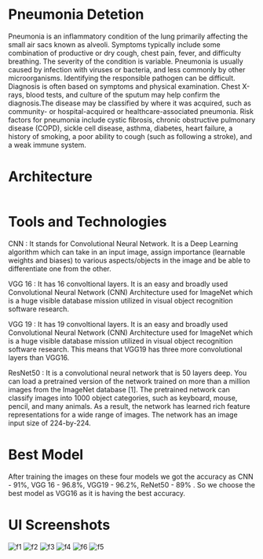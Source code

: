 # Pneumonia Detetion

Pneumonia is an inflammatory condition of the lung primarily affecting the small air sacs known as alveoli.
Symptoms typically include some combination of productive or dry cough, chest pain, fever, and difficulty breathing.
The severity of the condition is variable.
Pneumonia is usually caused by infection with viruses or bacteria, and less commonly by other 
microorganisms. 
Identifying the responsible pathogen can be difficult. Diagnosis is often based on symptoms and physical examination.
Chest X-rays, blood tests, and culture of the sputum may help confirm the diagnosis.The disease may be classified by where it was acquired, such as community- or hospital-acquired or healthcare-associated pneumonia.
Risk factors for pneumonia include cystic fibrosis, chronic obstructive pulmonary disease (COPD), sickle cell disease, asthma, diabetes, heart failure, a history of smoking, a poor ability to cough (such as following a stroke), and a weak immune system.

# Architecture 
```

```

# Tools and Technologies

CNN : It stands for Convolutional Neural Network. It is a Deep Learning algorithm which can take in an input    image, assign importance (learnable weights and biases) to various aspects/objects in the image and be able to differentiate one from the other.

VGG 16 : It has 16 convoltional layers. It is an easy and broadly used Convolutional Neural Network (CNN) Architecture used for ImageNet which is a huge visible database mission utilized in visual object recognition software research.

VGG 19 : It has 19 convoltional layers. It is an easy and broadly used Convolutional Neural Network (CNN) Architecture used for ImageNet which is a huge visible database mission utilized in visual object recognition software research. This means that VGG19 has three more convolutional layers than VGG16.

ResNet50 : It is a convolutional neural network that is 50 layers deep. You can load a pretrained version of the network trained on more than a million images from the ImageNet database [1]. The pretrained network can classify images into 1000 object categories, such as keyboard, mouse, pencil, and many animals. As a result, the network has learned rich feature representations for a wide range of images. The network has an image input size of 224-by-224.

# Best Model

After training the images on these four models we got the accuracy as CNN - 91%, VGG 16 - 96.8%, VGG19 - 96.2%, ReNet50 - 89% . So we choose the best model as VGG16 as it is having the best accuracy.

# UI Screenshots
![f1](https://user-images.githubusercontent.com/69579209/192623283-cad3756e-f5f0-472a-9a5a-e173bcd5d57c.png)
![f2](https://user-images.githubusercontent.com/69579209/192624285-2b5bfbda-ce67-47f2-8adc-92e6c9770051.png)
![f3](https://user-images.githubusercontent.com/69579209/192624394-7852528a-bcf2-43d2-a82e-5097490123cf.png)
![f4](https://user-images.githubusercontent.com/69579209/192624456-bd1412d4-2849-4dd3-8fce-919f1b63a616.png)
![f6](https://user-images.githubusercontent.com/69579209/192624512-cd86ef48-2180-4bf1-a0bb-42cc3762311b.png)
![f5](https://user-images.githubusercontent.com/69579209/192624542-23c20551-e419-4bb7-b611-12a5b412956c.png)
